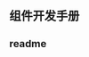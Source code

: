 <!-- START doctoc generated TOC please keep comment here to allow auto update -->
<!-- DON'T EDIT THIS SECTION, INSTEAD RE-RUN doctoc TO UPDATE -->
## 组件开发手册


[^-^]:
    注释的写法
[comment]: <> ( 注释的写法 )
[//]: <> ( 注释的写法 )

[//]: <> (
    "有道生成Markdown目录方法：[toc]
    全局安装doctoc插件:
    npm i doctoc -g //install 简写 i
    假如你的markdown文件在work/demo.md文件下，
    只需要cd work 切换到当前文件目录下，执行
    doctoc demo.md文件，即可在文档中自动生成目录。")


<font size=4>

#### readme





